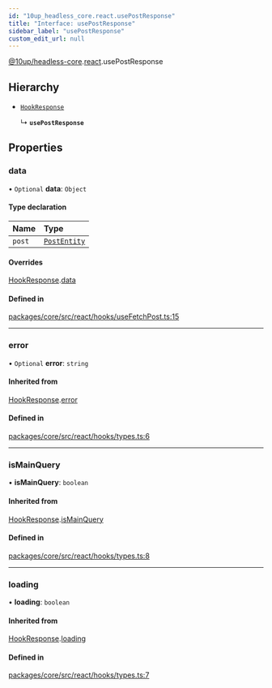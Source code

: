 ```yaml
---
id: "10up_headless_core.react.usePostResponse"
title: "Interface: usePostResponse"
sidebar_label: "usePostResponse"
custom_edit_url: null
---
```


[@10up/headless-core](../modules/10up_headless_core.md).[react](../namespaces/10up_headless_core.react.md).usePostResponse

## Hierarchy

- [`HookResponse`](10up_headless_core.react.HookResponse.md)

  ↳ **`usePostResponse`**

## Properties

### data

• `Optional` **data**: `Object`

#### Type declaration

| Name | Type |
| :------ | :------ |
| `post` | [`PostEntity`](10up_headless_core.PostEntity.md) |

#### Overrides

[HookResponse](10up_headless_core.react.HookResponse.md).[data](10up_headless_core.react.HookResponse.md#data)

#### Defined in

[packages/core/src/react/hooks/useFetchPost.ts:15](https://github.com/10up/headless/blob/32c3bf4/packages/core/src/react/hooks/useFetchPost.ts#L15)

___

### error

• `Optional` **error**: `string`

#### Inherited from

[HookResponse](10up_headless_core.react.HookResponse.md).[error](10up_headless_core.react.HookResponse.md#error)

#### Defined in

[packages/core/src/react/hooks/types.ts:6](https://github.com/10up/headless/blob/32c3bf4/packages/core/src/react/hooks/types.ts#L6)

___

### isMainQuery

• **isMainQuery**: `boolean`

#### Inherited from

[HookResponse](10up_headless_core.react.HookResponse.md).[isMainQuery](10up_headless_core.react.HookResponse.md#ismainquery)

#### Defined in

[packages/core/src/react/hooks/types.ts:8](https://github.com/10up/headless/blob/32c3bf4/packages/core/src/react/hooks/types.ts#L8)

___

### loading

• **loading**: `boolean`

#### Inherited from

[HookResponse](10up_headless_core.react.HookResponse.md).[loading](10up_headless_core.react.HookResponse.md#loading)

#### Defined in

[packages/core/src/react/hooks/types.ts:7](https://github.com/10up/headless/blob/32c3bf4/packages/core/src/react/hooks/types.ts#L7)
